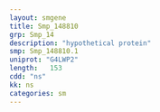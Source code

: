 ```yaml
---
layout: smgene
title: Smp_148810
grp: Smp_14
description: "hypothetical protein"
smp: Smp_148810.1
uniprot: "G4LWP2"
length:   153
cdd: "ns"
kk: ns
categories: sm
---
```

